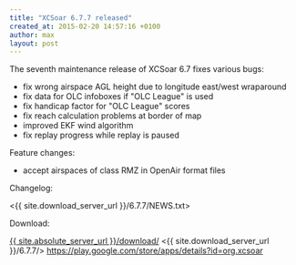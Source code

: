 ```yaml
---
title: "XCSoar 6.7.7 released"
created_at: 2015-02-20 14:57:16 +0100
author: max
layout: post
---
```


The seventh maintenance release of XCSoar 6.7 fixes various bugs:

* fix wrong airspace AGL height due to longitude east/west wraparound
* fix data for OLC infoboxes if "OLC League" is used
* fix handicap factor for "OLC League" scores
* fix reach calculation problems at border of map
* improved EKF wind algorithm
* fix replay progress while replay is paused

Feature changes:

* accept airspaces of class RMZ in OpenAir format files

Changelog:

  <{{ site.download_server_url }}/6.7.7/NEWS.txt>

Download:

 [{{ site.absolute_server_url }}/download/](/download/)
 <{{ site.download_server_url }}/6.7.7/>
 <https://play.google.com/store/apps/details?id=org.xcsoar>
